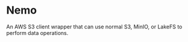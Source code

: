 # Nemo

An AWS S3 client wrapper that can use normal S3, MinIO, or LakeFS to perform data operations.
